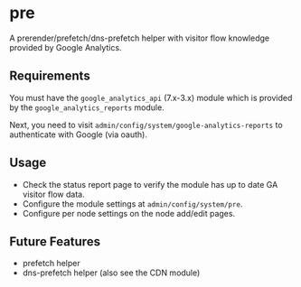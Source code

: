 # pre
A prerender/prefetch/dns-prefetch helper with visitor flow knowledge provided by Google Analytics.

## Requirements
You must have the `google_analytics_api` (7.x-3.x) module which is provided by the `google_analytics_reports` module.

Next, you need to visit `admin/config/system/google-analytics-reports` to authenticate with Google (via oauth).

## Usage
* Check the status report page to verify the module has up to date GA visitor flow data.
* Configure the module settings at `admin/config/system/pre`.
* Configure per node settings on the node add/edit pages.

## Future Features
* prefetch helper
* dns-prefetch helper (also see the CDN module)